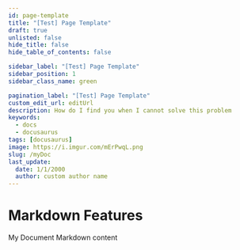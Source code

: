 ```yaml
---
id: page-template
title: "[Test] Page Template"
draft: true
unlisted: false
hide_title: false
hide_table_of_contents: false

sidebar_label: "[Test] Page Template"
sidebar_position: 1
sidebar_class_name: green

pagination_label: "[Test] Page Template"
custom_edit_url: editUrl
description: How do I find you when I cannot solve this problem
keywords:
  - docs
  - docusaurus
tags: [docusaurus]
image: https://i.imgur.com/mErPwqL.png
slug: /myDoc
last_update:
  date: 1/1/2000
  author: custom author name
---
```


# Markdown Features

My Document Markdown content
